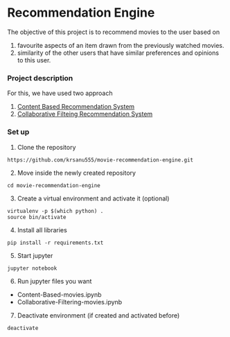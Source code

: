 # Recommendation Engine

The objective of this project is to recommend movies to the user based on
 1. favourite aspects of an item drawn from the previously watched movies.
 2. similarity of the other users that have similar preferences and opinions to this user.

### Project description
For this, we have used two approach
 1. [Content Based Recommendation System](https://github.com/krsanu555/movie-recommendation-engine/blob/master/Content-Based-movies.ipynb)
 2. [Collaborative Filteing Recommendation System](https://github.com/krsanu555/movie-recommendation-engine/blob/master/Collaborative-Filtering-movies.ipynb)

### Set up
1. Clone the repository
```
https://github.com/krsanu555/movie-recommendation-engine.git
```
2. Move inside the newly created repository
```
cd movie-recommendation-engine
```
3. Create a virtual environment and activate it (optional)
```
virtualenv -p $(which python) .
source bin/activate
```
4. Install all libraries
```
pip install -r requirements.txt
```
5. Start jupyter
```
jupyter notebook
```
6. Run jupyter files you want
  - Content-Based-movies.ipynb
  - Collaborative-Filtering-movies.ipynb  
  
7. Deactivate environment (if created and activated before)
```
deactivate
```

